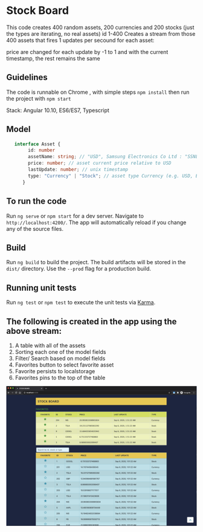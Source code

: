 # Stock Board

This code creates 400 random assets, 200 currencies and 200 stocks (just the types are iterating, no real assets) id 1-400 Creates a stream from those 400 assets that fires 1 updates per secound for each asset:

price are changed for each update by -1 to 1 and with the current timestamp, the rest remains the same


## Guidelines

The code is runnable on Chrome , with simple steps `npm install` then run the project with `npm start`

Stack: Angular 10.10, ES6/ES7, Typescript


## Model 

```typescript
   interface Asset {
	    id: number
	    assetName: string; // "USD", Samsung Electronics Co Ltd : "SSNLF"
	    price: number; // asset current price relative to USD
	    lastUpdate: number; // unix timestamp
	    type: "Currency" | "Stock"; // asset type Currency (e.g. USD, EUR...) or Stock (Samsung, Google)
      }  
```

## To run the code

Run `ng serve` or `npm start` for a dev server. Navigate to `http://localhost:4200/`. The app will automatically reload if you change any of the source files.

## Build

Run `ng build` to build the project. The build artifacts will be stored in the `dist/` directory. Use the `--prod` flag for a production build.

## Running unit tests

Run `ng test` or `npm test` to execute the unit tests via [Karma](https://karma-runner.github.io).

## The following is created in the app using the above stream:

1. A table with all of the assets
2. Sorting each one of the model fields
3. Filter/ Search based on model fields
4. Favorites button to select favorite asset
5. Favorite persists to localstorage
6. Favorites  pins to the top of the table

![alt text](https://github.com/NagashreeBhat/stockboard/blob/master/ScreenCapture/Favorites.png?raw=true)
